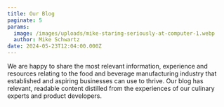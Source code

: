 ```yaml
---
title: Our Blog
paginate: 5
params:
  image: /images/uploads/mike-staring-seriously-at-computer-1.webp
  author: Mike Schwartz
date: 2024-05-23T12:04:00.000Z
---
```


We are happy to share the most relevant information, experience and resources relating to the food and beverage manufacturing industry that established and aspiring businesses can use to thrive. Our blog has relevant, readable content distilled from the experiences of our culinary experts and product developers.
